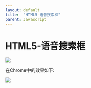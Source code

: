 ```yaml
---
layout: default
title:  "HTML5-语音搜索框"
parent: Javascript
---
```


# HTML5-语音搜索框

![](http://simple.imoowi.com/usr/uploads/2016/11/2846090343.jpeg)

在Chrome中的效果如下:
	
![](http://simple.imoowi.com/usr/uploads/2016/11/2305393031.png)



<div id="gitalk-container"></div>
<link rel="stylesheet" href="https://unpkg.com/gitalk/dist/gitalk.css">
<script src="https://unpkg.com/gitalk/dist/gitalk.min.js"></script>
<script src="/assets/js/md5.min.js"></script>
<script type="text/javascript">
const gitalk = new Gitalk({
  clientID: 'c8000586a21c80291476',
  clientSecret: '043d2b75bd32c8d03f65d088bbd475c563a287f4',
  repo: 'imoowi.github.io',
  owner: 'imoowi',
  admin: ['imoowi'],
  distractionFreeMode: false,
  id: md5(location.href)
});
gitalk.render('gitalk-container')
</script>